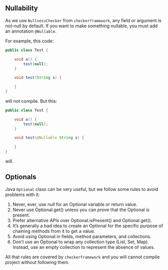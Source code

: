 ## Nullability

As we use `NullnessChecker` from `checkerframework`, any field or argument is not-null
by default. If you want to make something nullable, you must add an annotation
`@Nullable`.

For example, this code:

```java
public class Test {

    void a() {
        test(null);
    }

    void test(String s) {

    }
}
```

will not compile. But this:

```java
public class Test {

    void a() {
        test(null);
    }

    void test(@Nullable String s) {

    }
}
```

will.

## Optionals

Java `Optional` class can be very useful, but we follow some rules to avoid problems
with it:

1. Never, ever, use null for an Optional variable or return value.
2. Never use Optional.get() unless you can prove that the Optional is present.
3. Prefer alternative APIs over Optional.isPresent() and Optional.get().
4. It’s generally a bad idea to create an Optional for the specific purpose of chaining methods from it to get a value.
5. Avoid using Optional in fields, method parameters, and collections.
6. Don’t use an Optional to wrap any collection type (List, Set, Map). Instead, use an empty collection to represent the
   absence of values.

All that rules are covered by `checkerframework` and you will cannot compile project
without following them.

